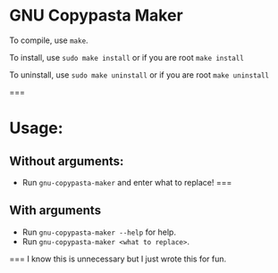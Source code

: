# GNU Copypasta Maker
To compile, use `make`.

To install, use `sudo make install` or if you are root `make install`

To uninstall, use `sudo make uninstall` or if you are root `make uninstall`

===

# Usage:

## Without arguments:

* Run `gnu-copypasta-maker` and enter what to replace!
===

## With arguments

* Run `gnu-copypasta-maker --help` for help.
* Run `gnu-copypasta-maker <what to replace>`.

===
I know this is unnecessary but I just wrote this for fun.
